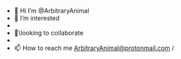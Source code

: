 - 👋 Hi I’m @ArbitraryAnimal
- 👀 I’m interested
- 
- 💞️\\looking to collaborate
- 
- 📫 How to reach me  ArbitraryAnimal@protonmail.com /



<!---
ArbitraryAnimal/ArbitraryAnimal is a ✨ special ✨ repository because its `README.md` (this file) appears on your GitHub profile.
You can click the Preview link to take a look at your changes.
--->
